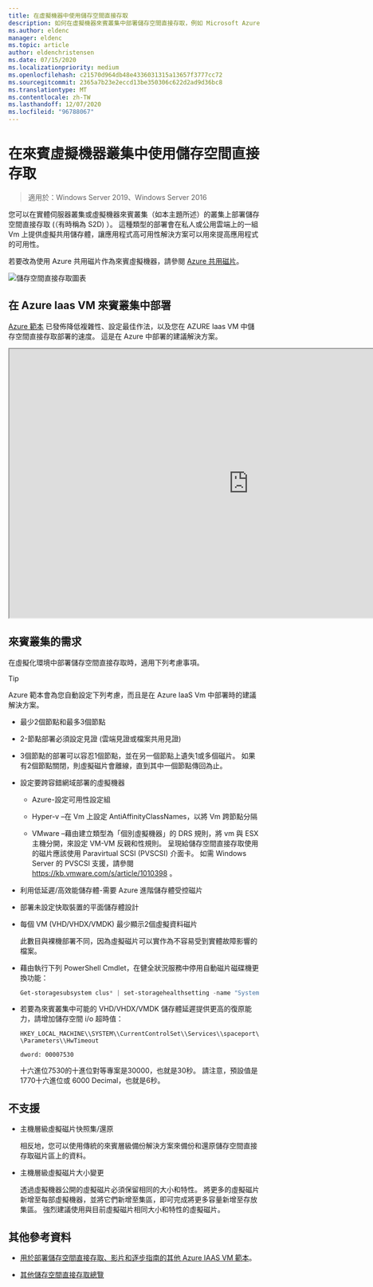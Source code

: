 ```yaml
---
title: 在虛擬機器中使用儲存空間直接存取
description: 如何在虛擬機器來賓叢集中部署儲存空間直接存取，例如 Microsoft Azure。
ms.author: eldenc
manager: eldenc
ms.topic: article
author: eldenchristensen
ms.date: 07/15/2020
ms.localizationpriority: medium
ms.openlocfilehash: c21570d964db48e4336031315a13657f3777cc72
ms.sourcegitcommit: 2365a7b23e2eccd13be350306c622d2ad9d36bc8
ms.translationtype: MT
ms.contentlocale: zh-TW
ms.lasthandoff: 12/07/2020
ms.locfileid: "96788067"
---
```

# <a name="using-storage-spaces-direct-in-guest-virtual-machine-clusters"></a>在來賓虛擬機器叢集中使用儲存空間直接存取

> 適用於：Windows Server 2019、Windows Server 2016

您可以在實體伺服器叢集或虛擬機器來賓叢集（如本主題所述）的叢集上部署儲存空間直接存取 (（有時稱為 S2D) ）。 這種類型的部署會在私人或公用雲端上的一組 Vm 上提供虛擬共用儲存體，讓應用程式高可用性解決方案可以用來提高應用程式的可用性。

若要改為使用 Azure 共用磁片作為來賓虛擬機器，請參閱 [Azure 共用磁片](/azure/virtual-machines/windows/disks-shared)。

![儲存空間直接存取圖表](media/storage-spaces-direct-in-vm/storage-spaces-direct-in-vm.png)

## <a name="deploying-in-azure-iaas-vm-guest-clusters"></a>在 Azure Iaas VM 來賓叢集中部署

[Azure 範本](https://github.com/robotechredmond/301-storage-spaces-direct-md) 已發佈降低複雜性、設定最佳作法，以及您在 AZURE Iaas VM 中儲存空間直接存取部署的速度。 這是在 Azure 中部署的建議解決方案。

<iframe src="https://channel9.msdn.com/Series/Microsoft-Hybrid-Cloud-Best-Practices-for-IT-Pros/Step-by-Step-Deploy-Windows-Server-2016-Storage-Spaces-Direct-S2D-Cluster-in-Microsoft-Azure/player" width="960" height="540" allowfullscreen></iframe>

## <a name="requirements-for-guest-clusters"></a>來賓叢集的需求

在虛擬化環境中部署儲存空間直接存取時，適用下列考慮事項。

> [!TIP]
> Azure 範本會為您自動設定下列考慮，而且是在 Azure IaaS Vm 中部署時的建議解決方案。

- 最少2個節點和最多3個節點

- 2-節點部署必須設定見證 (雲端見證或檔案共用見證) 

- 3個節點的部署可以容忍1個節點，並在另一個節點上遺失1或多個磁片。  如果有2個節點關閉，則虛擬磁片會離線，直到其中一個節點傳回為止。

- 設定要跨容錯網域部署的虛擬機器

    - Azure-設定可用性設定組

    - Hyper-v –在 Vm 上設定 AntiAffinityClassNames，以將 Vm 跨節點分隔

    - VMware –藉由建立類型為「個別虛擬機器」的 DRS 規則，將 vm 與 ESX 主機分開，來設定 VM-VM 反親和性規則。 呈現給儲存空間直接存取使用的磁片應該使用 Paravirtual SCSI (PVSCSI) 介面卡。 如需 Windows Server 的 PVSCSI 支援，請參閱 https://kb.vmware.com/s/article/1010398 。

- 利用低延遲/高效能儲存體-需要 Azure 進階儲存體受控磁片

- 部署未設定快取裝置的平面儲存體設計

- 每個 VM (VHD/VHDX/VMDK) 最少顯示2個虛擬資料磁片

    此數目與裸機部署不同，因為虛擬磁片可以實作為不容易受到實體故障影響的檔案。

- 藉由執行下列 PowerShell Cmdlet，在健全狀況服務中停用自動磁片磁碟機更換功能：

    ```powershell
    Get-storagesubsystem clus* | set-storagehealthsetting -name "System.Storage.PhysicalDisk.AutoReplace.Enabled" -value "False"
    ```

- 若要為來賓叢集中可能的 VHD/VHDX/VMDK 儲存體延遲提供更高的復原能力，請增加儲存空間 i/o 超時值：

    `HKEY_LOCAL_MACHINE\\SYSTEM\\CurrentControlSet\\Services\\spaceport\\Parameters\\HwTimeout`

    `dword: 00007530`

    十六進位7530的十進位對等專案是30000，也就是30秒。 請注意，預設值是1770十六進位或 6000 Decimal，也就是6秒。

## <a name="not-supported"></a>不支援

- 主機層級虛擬磁片快照集/還原

    相反地，您可以使用傳統的來賓層級備份解決方案來備份和還原儲存空間直接存取磁片區上的資料。

- 主機層級虛擬磁片大小變更

    透過虛擬機器公開的虛擬磁片必須保留相同的大小和特性。 將更多的虛擬磁片新增至每部虛擬機器，並將它們新增至集區，即可完成將更多容量新增至存放集區。 強烈建議使用與目前虛擬磁片相同大小和特性的虛擬磁片。

## <a name="additional-references"></a>其他參考資料

- [用於部署儲存空間直接存取、影片和逐步指南的其他 Azure IAAS VM 範本](https://techcommunity.microsoft.com/t5/Failover-Clustering/Deploying-IaaS-VM-Guest-Clusters-in-Microsoft-Azure/ba-p/372126)。

- [其他儲存空間直接存取總覽](./storage-spaces-direct-overview.md)
